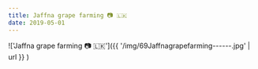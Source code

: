 ```yaml
---
title: Jaffna grape farming 📷 🇱🇰
date: 2019-05-01
---
```


!['Jaffna grape farming 📷 🇱🇰']({{ '/img/69Jaffnagrapefarming------.jpg' | url }} )
<br>
